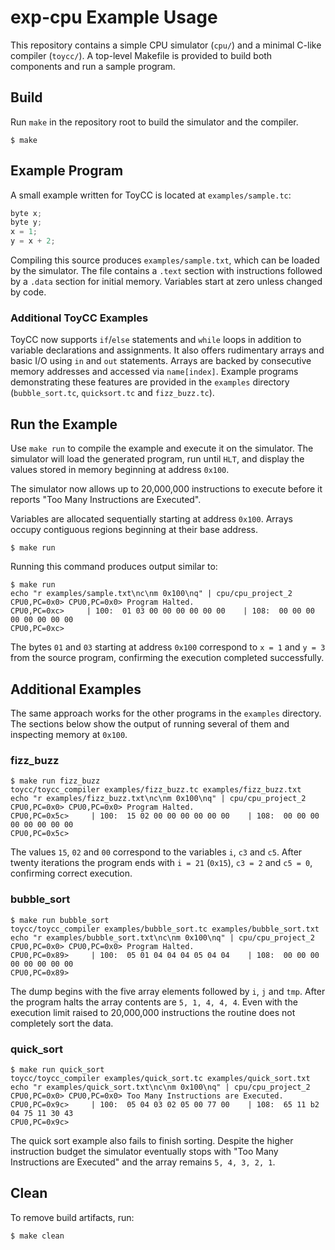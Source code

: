 # exp-cpu Example Usage

This repository contains a simple CPU simulator (`cpu/`) and a minimal C-like compiler (`toycc/`). A top-level Makefile is provided to build both components and run a sample program.

## Build

Run `make` in the repository root to build the simulator and the compiler.

```
$ make
```

## Example Program

A small example written for ToyCC is located at `examples/sample.tc`:

```c
byte x;
byte y;
x = 1;
y = x + 2;
```

Compiling this source produces `examples/sample.txt`, which can be loaded by the simulator. The file contains a `.text` section with instructions followed by a `.data` section for initial memory. Variables start at zero unless changed by code.

### Additional ToyCC Examples

ToyCC now supports `if`/`else` statements and `while` loops in addition to
variable declarations and assignments. It also offers rudimentary arrays and
basic I/O using `in` and `out` statements. Arrays are backed by consecutive
memory addresses and accessed via `name[index]`. Example programs demonstrating
these features are provided in the `examples` directory (`bubble_sort.tc`,
`quicksort.tc` and `fizz_buzz.tc`).

## Run the Example

Use `make run` to compile the example and execute it on the simulator. The simulator will load the generated program, run until `HLT`, and display the values stored in memory beginning at address `0x100`.

The simulator now allows up to 20,000,000 instructions to execute before it reports "Too Many Instructions are Executed".

Variables are allocated sequentially starting at address `0x100`. Arrays occupy
contiguous regions beginning at their base address.

```
$ make run
```

Running this command produces output similar to:

```
$ make run
echo "r examples/sample.txt\nc\nm 0x100\nq" | cpu/cpu_project_2
CPU0,PC=0x0> CPU0,PC=0x0> Program Halted.
CPU0,PC=0xc>     | 100:  01 03 00 00 00 00 00 00    | 108:  00 00 00 00 00 00 00 00
CPU0,PC=0xc>
```

The bytes `01` and `03` starting at address `0x100` correspond to `x = 1` and
`y = 3` from the source program, confirming the execution completed
successfully.

## Additional Examples

The same approach works for the other programs in the `examples` directory.
The sections below show the output of running several of them and inspecting
memory at `0x100`.

### fizz\_buzz

```
$ make run fizz_buzz
toycc/toycc_compiler examples/fizz_buzz.tc examples/fizz_buzz.txt
echo "r examples/fizz_buzz.txt\nc\nm 0x100\nq" | cpu/cpu_project_2
CPU0,PC=0x0> CPU0,PC=0x0> Program Halted.
CPU0,PC=0x5c>     | 100:  15 02 00 00 00 00 00 00    | 108:  00 00 00 00 00 00 00 00
CPU0,PC=0x5c>
```

The values `15`, `02` and `00` correspond to the variables `i`, `c3` and `c5`. After twenty iterations the program ends with `i = 21` (`0x15`), `c3 = 2` and `c5 = 0`, confirming correct execution.


### bubble\_sort

```
$ make run bubble_sort
toycc/toycc_compiler examples/bubble_sort.tc examples/bubble_sort.txt
echo "r examples/bubble_sort.txt\nc\nm 0x100\nq" | cpu/cpu_project_2
CPU0,PC=0x0> CPU0,PC=0x0> Program Halted.
CPU0,PC=0x89>     | 100:  05 01 04 04 04 05 04 04    | 108:  00 00 00 00 00 00 00 00
CPU0,PC=0x89>
```

The dump begins with the five array elements followed by `i`, `j` and `tmp`.
After the program halts the array contents are `5, 1, 4, 4, 4`. Even with the execution limit raised to 20,000,000 instructions the routine does not completely sort the data.


### quick\_sort

```
$ make run quick_sort
toycc/toycc_compiler examples/quick_sort.tc examples/quick_sort.txt
echo "r examples/quick_sort.txt\nc\nm 0x100\nq" | cpu/cpu_project_2
CPU0,PC=0x0> CPU0,PC=0x0> Too Many Instructions are Executed.
CPU0,PC=0x9c>     | 100:  05 04 03 02 05 00 77 00    | 108:  65 11 b2 04 75 11 30 43
CPU0,PC=0x9c>
```

The quick sort example also fails to finish sorting. Despite the higher instruction budget the simulator eventually stops with "Too Many Instructions are Executed" and the array remains `5, 4, 3, 2, 1`.


## Clean

To remove build artifacts, run:

```
$ make clean
```
